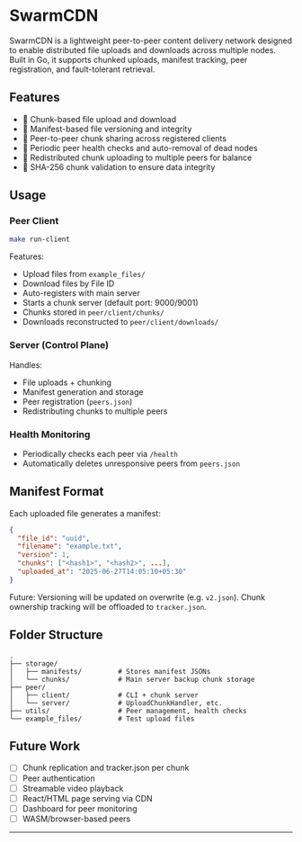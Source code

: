 # SwarmCDN

SwarmCDN is a lightweight peer-to-peer content delivery network designed to enable distributed file uploads and downloads across multiple nodes. Built in Go, it supports chunked uploads, manifest tracking, peer registration, and fault-tolerant retrieval.

## Features

- 🔹 Chunk-based file upload and download
- 🔹 Manifest-based file versioning and integrity
- 🔹 Peer-to-peer chunk sharing across registered clients
- 🔹 Periodic peer health checks and auto-removal of dead nodes
- 🔹 Redistributed chunk uploading to multiple peers for balance
- 🔹 SHA-256 chunk validation to ensure data integrity

## Usage

### Peer Client

```bash
make run-client
```

Features:
- Upload files from `example_files/`
- Download files by File ID
- Auto-registers with main server
- Starts a chunk server (default port: 9000/9001)
- Chunks stored in `peer/client/chunks/`
- Downloads reconstructed to `peer/client/downloads/`

### Server (Control Plane)

Handles:
- File uploads + chunking
- Manifest generation and storage
- Peer registration (`peers.json`)
- Redistributing chunks to multiple peers

### Health Monitoring

- Periodically checks each peer via `/health`
- Automatically deletes unresponsive peers from `peers.json`

## Manifest Format

Each uploaded file generates a manifest:

```json
{
  "file_id": "uuid",
  "filename": "example.txt",
  "version": 1,
  "chunks": ["<hash1>", "<hash2>", ...],
  "uploaded_at": "2025-06-27T14:05:10+05:30"
}
```

Future: Versioning will be updated on overwrite (e.g. `v2.json`). Chunk ownership tracking will be offloaded to `tracker.json`.

## Folder Structure

```
.
├── storage/
│   ├── manifests/         # Stores manifest JSONs
│   └── chunks/            # Main server backup chunk storage
├── peer/
│   ├── client/            # CLI + chunk server
│   └── server/            # UploadChunkHandler, etc.
├── utils/                 # Peer management, health checks
└── example_files/         # Test upload files
```

## Future Work

- [ ] Chunk replication and tracker.json per chunk
- [ ] Peer authentication
- [ ] Streamable video playback
- [ ] React/HTML page serving via CDN
- [ ] Dashboard for peer monitoring
- [ ] WASM/browser-based peers

---
